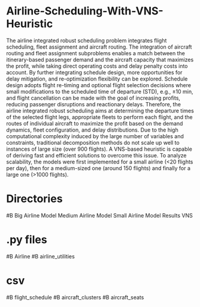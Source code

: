 # Airline-Scheduling-With-VNS-Heuristic
The airline integrated robust scheduling problem integrates flight scheduling, fleet assignment and aircraft routing.
The integration of aircraft routing and fleet assignment subproblems enables a match between the itinerary-based passenger demand and the aircraft capacity that maximizes the profit, while taking direct operating costs and delay penalty costs into account. By further integrating schedule design, more opportunities for delay mitigation, and re-optimization flexibility can be explored. Schedule design adopts flight re-timing and optional flight selection decisions where small modifications to the scheduled time of departure (STD), e.g., ±10 min, and flight cancellation can be made with the goal of increasing profits, reducing passenger disruptions and reactionary delays. Therefore, the airline integrated robust scheduling aims at determining the departure times of the selected flight legs, appropriate fleets to perform each flight, and the routes of individual aircraft to maximize the profit based on the demand dynamics, fleet configuration, and delay distributions. 
Due to the high computational complexity induced by the large number of variables and constraints, traditional decomposition methods do not scale up well to instances of large size (over 900 flights). A VNS-based heuristic is capable of deriving fast and efficient solutions to overcome this issue.
To analyze scalability, the models were first implemented for a small airline (<20 flights per day), then for a medium-sized one (around 150 flights) and finally for a large one (>1000 flights).

# Directories
#B Big Airline Model 
   Medium Airline Model
 Small Airline Model
 Results 
 VNS 


# .py files
#B Airline
#B airline_utilities

# csv
#B flight_schedule
#B aircraft_clusters
#B aircraft_seats

